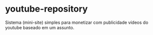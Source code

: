# youtube-repository
Sistema (mini-site) simples para monetizar com publicidade vídeos do youtube baseado em um assunto.
